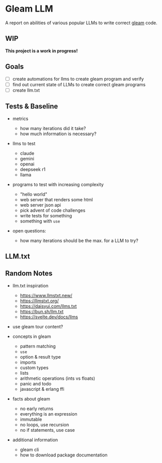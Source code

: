 # Gleam LLM

A report on abilities of various popular LLMs to write correct [gleam](https://gleam.run/) code.

## WIP

**This project is a work in progress!**

## Goals

- [ ] create automations for llms to create gleam program and verify
- [ ] find out current state of LLMs to create correct gleam programs
- [ ] create llm.txt

## Tests & Baseline

- metrics
  - how many iterations did it take?
  - how much information is necessary?

- llms to test
  - claude
  - gemini
  - openai
  - deepseek r1
  - llama

- programs to test with increasing complexity
  - "hello world"
  - web server that renders some html
  - web server json api
  - pick advent of code challenges
  - write tests for something
  - something with `use`

- open questions:
  - how many iterations should be the max. for a LLM to try?

## LLM.txt

## Random Notes

- llm.txt inspiration
  - https://www.llmstxt.new/
  - https://llmstxt.org/
  - https://daisyui.com/llms.txt
  - https://bun.sh/llm.txt
  - https://svelte.dev/docs/llms

- use gleam tour content?
- concepts in gleam
  - pattern matching
  - `use`
  - option & result type
  - imports
  - custom types
  - lists
  - arithmetic operations (ints vs floats)
  - panic and todo
  - javascript & erlang ffi
- facts about gleam
  - no early returns
  - everything is an expression
  - immutable
  - no loops, use recursion
  - no if statements, use case
- additional information
  - gleam cli
  - how to download package documentation
